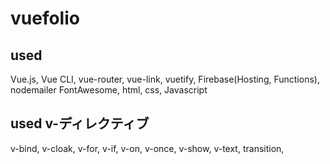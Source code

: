 # vuefolio

## used

Vue.js, Vue CLI, vue-router, vue-link, vuetify,
Firebase(Hosting, Functions), nodemailer
FontAwesome,
html, css, Javascript

## used v-ディレクティブ

v-bind, v-cloak, v-for, v-if, v-on,
v-once, v-show, v-text,
transition,
